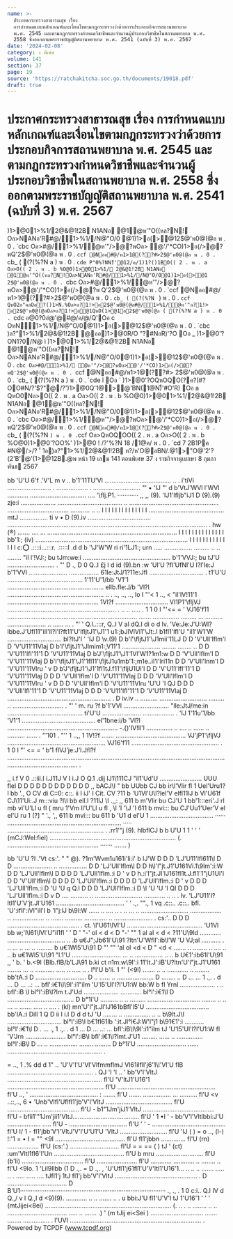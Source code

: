 ```yaml
---
name: >-
  ประกาศกระทรวงสาธารณสุข เรื่อง
  การกำหนดแบบหลักเกณฑ์และเงื่อนไขตามกฎกระทรวงว่าด้วยการประกอบกิจการสถานพยาบาล
  พ.ศ. 2545 และตามกฎกระทรวงกำหนดวิชาชีพและจำนวนผู้ประกอบวิชาชีพในสถานพยาบาล พ.ศ.
  2558 ซึ่งออกตามพระราชบัญญัติสถานพยาบาล พ.ศ. 2541 (ฉบับที่ 3) พ.ศ. 2567
date: '2024-02-08'
category: ง พิเศษ
volume: 141
section: 37
page: 19
source: 'https://ratchakitcha.soc.go.th/documents/19018.pdf'
draft: true
---
```


# ประกาศกระทรวงสาธารณสุข เรื่อง การกำหนดแบบหลักเกณฑ์และเงื่อนไขตามกฎกระทรวงว่าด้วยการประกอบกิจการสถานพยาบาล พ.ศ. 2545 และตามกฎกระทรวงกำหนดวิชาชีพและจำนวนผู้ประกอบวิชาชีพในสถานพยาบาล พ.ศ. 2558 ซึ่งออกตามพระราชบัญญัติสถานพยาบาล พ.ศ. 2541 (ฉบับที่ 3) พ.ศ. 2567

)1>@01>%1/2@&@1!2B N1ANอ @1ํ@ห'"O((หล?N!์Oล>NANอ'R#@/1>%1//N@"O/0 @1)1>อ(>@12$@'พ0@(@ล พ . 0 . `cbc Oล>#@/1>%1/ํ@ห'"/>@?พOล> ํ@'/'*CO)1>อ(/>@?พQ'2$@'พ0@(@ล พ . 0 . `ccf @Nออ#@/พ1>1@(??#>2$@'พ0@(@ล พ . 0 . `cb_ ( (?(%?N a ) พ . 0 . `cde P"0%?NN)็'@12/ค/1)1?()1BO(( 2 . พ . a Oล>O(( 2 . พ . b %O@0)1>@01>%1/ 2@&@1!2B N1ANอ @1ํ@ห'"O((หล?N!์Oล>NANอ'R#@/1>%1//N@"O/0@1)1>อ(>@1 2$@'พ0@(@ล พ . 0 . `cbc Oล>#@/1>%1/ํ@ห'"/>@?พOล>ํ@'/'*CO)1>อ(/>@?พ Q'2$@'พ0@(@ล พ . 0 . `ccf @Nออ#@/พ1>1@(??#>2$@'พ0@(@ล พ . 0 . `cb_ ( (?(%?N ` ) พ . 0 . `ccf QหO2อ"คลOอ?()1>N.%Oล>ล?1!>อ2$@'พ0@(@ล#@/1>%1/ํ@ห'"ล?1!> อ2$@'พ0@(@ลOล>ล?1!>อ@1QหO(1>@1อ2$@'พ0@(@ล ( (?(%?N a ) พ . 0 . `cdc อ@0?0อํ@'@#@/ค/@/Q'Oอ c OหN1>%1//N@"O/0@1)1>อ(>@12$@'พ0@(@ล พ . 0 . `cbc )ล?"1>%1/2@&@1!2B @ออ)1>@0R/O "?#NอR)'?O Oอ _ )1>@0'?ON1?0/N@ ì )1>@01>%1/2@&@1!2B N1ANอ @1ํ@ห'"O((หล?N!์ Oล>NANอ'R#@/1>%1//N@"O/0@1)1>อ(>@12$@'พ0@(@ล พ . 0 . `cbc Oล>#@/1>%1/ ํ@ห'"/>@?พOล>ํ@'/'*CO)1>อ(/>@?พQ'2$@'พ0@(@ล พ . 0 . `ccf @Nออ#@/พ1>1@(??#> 2$@'พ0@(@ล พ . 0 . `cb_ ( (?(%?N a ) พ . 0 . `cde î Oอ ` )1>@0'?OQหOQO(?ค?(#?OO#N/?'$?"@/?')1>@0Q'1@>@'BN(1@N)็'#O'R) Oอ a QหO0Nล>O(( 2 . พ . a Oล>O(( 2 . พ . b %O@0)1>@01>%1/2@&@1!2B N1ANอ @1ํ@ห'"O((หล?N!์Oล>NANอ'R#@/1>%1//N@"O/0@1)1>อ(>@12$@'พ0@(@ล พ . 0 . `cbc Oล>#@/1>%1/ํ@ห'"/>@?พOล>ํ@'/'*CO)1>อ(/>@?พQ'2$@'พ0@(@ล พ . 0 . `ccf @Nออ#@/พ1>1@(??#>2$@'พ0@(@ล พ . 0 . `cb_ ( (?(%?N ` ) พ . 0 . `ccf Oล>QหOQOO(( 2 . พ . a Oล>O(( 2 . พ . b %O@0)1>@0'?OO%' )1>@0 ! /?'%?N 18 /1@ค/ พ . 0 . `cd 7 2B1Pค #N@/>/? '์ 1อ)ล?"1>%1/2@&@1!2B ห?/ห'O@ลBN/.@1>"O@'2'?(2'B'@'(1>@12B.@พ หน้า 19 เลม 141 ตอนพิเศษ 37 ง ราชกิจจานุเบกษา 8 กุมภาพันธ 2567

bb 'U'U 6'f .'V'L m v .. b'1'11TU'Vl ...................................... .. . i'tiVi ......................... . .................. . ........................... "' • 'IJ "' d b'VtJ'WVl l'WVl ............ ................................ .... '\flj.P1. ············ ,, ,, (9). 'IJ1'lfljb"iJ1 D (9).(9) zje:i .................... ..................................... .. ................................................... ................................... ........... .. .. I I I I I I I I I I I I I I ........................................... mtJ ................ ti v • D (9).iv .................................... .................................................................................................................. . hw (®) ....... .... ... .......................................................................... I I I I I I I I I I I I I I bb'1:; (iv) ....................................................................................... I I I I I I I I I I I I I I c::o: .::::i...:::r. .:::::I .d d b '\J'W'W ri ri'1LJ1:; urn ..... ................ ......... .. .. ........ "il l'!VJ:; bu tJm:we:i .................................................. b'1'VVJ:; bu tJ'U ........................... . "' D ., D 0 Q..I £j I d id (9).bn :w 'Ul'U ?fl'UfNl'U l?l'le:J b'1'VVl ...................... ................. 61le:JtJ/1?11e:Jfl ............................... . t1'U'U ........................................... 1'11'U'1/bb 'V1'1 ....................................................... ellb.fle:J/b 'Vl?l ....................................................... .. . .., .., .., lo I "'< 1 .., < "il'IV!11'1 .................................................... 1Vl?f .............................. Vl1P1'\fljVJ .............................................................. . .. .. ..... . 1 1 0 I "'<= = ' VJ16'f11 .......................................................................... ....... ............... ......... ... .......... ...................... .. ...... ... . "' ' Q.l..:::r, Q..I V al dQ.I di o d lv. 'Ve:Je:J'U:Wl?lbbe.J'Ufl11"ill'll?l'l?ft11'U'lfljtJ1'\J1'1 u1:;bJlVlVl1'\Jt:.I b1fl1'lfl'U "il1'W1'W ............................... bl?ltJ'l ' 'IJ D \v.(9) D b'l'\fljtJ1'\J1mii'11LJ D D 'V'Ull'lflm'l D 'V'U11'11Vlaj D b'l'\fljtJ1'\Jlmim1:;V11'1 ...................... ........ ........ .. D D 'V'U11'lfl'11'1 D 'V'U11'11Vlaj D b'J'\fljtJ1'\J1'1Vl'W1?1m1:w D D 'V'Ull'lflm'l D 'V'U11'11Vlaj D b'l'\fljtJ1'\J1'1fl11'\fljtJ1u1mb'1:;m1e..il'l'lri11n D D 'V'Ull'lnm'l D 'V'U11'11Vlru ' v D b'J'\fljtJ1'\J1'1fl1tJ.f11'\fljU1Ul'l D D 'V'U11'lfl'11'1 D 'V'U11'11Vlaj D D D 'V'Ull'lflm'l D 'V'U11'11Vlaj D D D 'V'Ull'lflm'l D 'V'U11'11Vlru ' v D D D 'V'Ull'lflm'l D 'V'U11'11Vlru 'U'U 'I QJ D D D 'V'Ull'lfl'11'1 D 'V'U11'11Vlaj D D D 'V'U11'lfl'11'1 D 'V'U11'11Vlaj D ........................................................... . D iv.iv .. .......... ........................... ......... .. ............................. . "' ' m. ru ?f b'1'VVl .......................... "lle:JtJ/me:in ........................................... ti'U'U ...................... .................. . 'IJ 1'11u'1/bb 'V1'1 .......................................... el'1bne:i/b 'Vl?l ............................................................... -.{)'IV!ll'l ............... .. .... .. ...... .. .......... ...... . "'101 . "'' 1 ..,, 1 1V!?f ....... ........................................ VJ'jP1'\fljVJ ........................................................ VJ16'f11 .................................................. . 1 0 I "' <= = ' b'1 flVJ'je:J'l.Jfl?f .................................................................................................................................................................... .

,, i.f V 0 .::iii.I i.J11J V I i.J O Q.1 .dij lJ1\111CJ "il1'Ud'U ........................ UUU flel D D D D D D D D D D D D ,, bACJ\I " bb UUbb CJ bb ir\l'Vlir fl 1 Uel'Uru1\?l bb '., O CV di C::0: c::. ii I iJ' I Cit. CV ?11 b 'U1Vl'U\l?lel'V elfl11lJ b Vl'U61f CJ\11'Ui:.J m:::viu ?l\I bb ell.I \?11lJ \I .,,: ,, 611 b m'Vlir bu CJ'U 1 bb'1:::eri'.J rl mb vi'U'Ll u fl ( mru 1'Vm ll'U'Ll u fl , \I 'I '\J 'I 611 b mvi::: bu CJ'Uu1'Uer'V el el'U ru 1 (?] " '., ',, 611 b mvi::: bu 611 b 'U1 d el'U 1 .................................... ······ ................................................................. ····· ....................................................... . .rr1'\"j (9). hlbflCJ b b U'U 1 1 ' ' ' (mCJ:Wel:fiel) ........................................................................ (. .................................................... ······· ....... )

bb 'U'U ?I .'Vt cs:'. " " @). ?1m'Wvm1u161i'li:i' b lJ'W D D D 'LJ'U11'lfl611\l D D ...................... .. ................ D D 'LJ'Ull'lflm\l D D h\l'l"jt.J1'U161Vi\.1\9lm':i:W D D 'LJ'Ull'lflm\l D D D D 'LJ'Ull'lflm.:i D ' v D h.:i'l"jt.Jl'lJ161fl1t.J.fl1'1"jU1Ul'l D D 'V'Ull'lflm\l D D D D 'LJ'Ull'lflm.:i D D D D 'LJ'Ull'lflm.:i D ' v D D D 'LJ'Ull'lflm.:i D 'U 'U q Q.I D D D 'LJ'Ull'lflm.:i D \I 'U 'U 'I QI D D D 'LJ'Ull'lflm.:i D v D .... .......... .. ........................... ............ .. .. . lv. 'LJ'U11'l?ltl1'U'V'jt.Jl'U161 ....................................... ' ' .,. ""., 1 vq .c::.. .c::.. bfl. 'U':ifll':iVl"ill'l b 'l"j:lJ b\9l:W ...... .. .... .. . .. ... .. ........................... .................. .. .................. .. ....... .......... ............. .. ...................... . cs:'.. D D D ......................................... . ct. \l'U61\lVl'U ........................................... 'U1Vl bb w;'l\l61\lVl'U"il1fl ' ' D ' "-' ol < d < D "-' "" 1 al al < d < ?11'U\9ld ............ ................................. .. .b u€J";Jb61l'U\91 ?ltn'U'Wfll':ib\l'W 'U VJ;al ........... . .. ... .. ... .. ......... b u€1Wl5'U\91 D "' "" 'al ol <d < D " <d < ....... .. ........ .. .... .. .. b u€1Wl5'U\91 "l.1'U ............................ ... .. ................ .. .. b U€1':ib61l'U\91 ,, ' b. ' b.<9l (Blb.flB/b'LJ\91 b.ki ct n1m:w\9l':i 11'lt.J':iB'U?ltn'U'l"jt.J1'U161 ........ ... .. ........... ..... .. ..... .. . l°l'U b'li. 1 "' (<9l) ....... .. .. ............ .. ........ bb'tA.:i D ............................. D .. ...... .. ..................... D ........ .. D ... ... 1 .,. . d ... D ... ..: ... bfl':i€1\l\9l':i1"ilm 'U'l5'Ul'l?l'U1:W bb:W b fl Yrnl .................... . .. bfl':iB \l bl°l':iB\l?lm t.J'Ud .................... ............ bl°l':i€1\l D ...................................... D b°1i'U .......... .. .. ......... .............................. ........ .. .. ... .. ....... ..... .. .... . (kl) mn'U'l"jt.Jl'lJ161bBfl'l5'U .................................... bb'IA.:i Dill 1 Q D ii I i.I D d d tJ 'U ........ .. ............... .. .. b\9lt.J\l ............................... bl°l':iB\l b€1fl61lb ':it.Jl°l€J:W'l"j1 b\91€1':i ........... bl°l':i€1\l D . ... ., 1 .,. . d 1 ... D ... ..: ... bfl':iB\l\9l':i1"ilm tJ 'U'l5'Ul'l?l'U1:W fl 'V'Jrn ....................... bl°l':iB\l bfl':i€1\l?lmt.J'U1 ......... ...... .. ............... bl°l':iB\l D ... .. ................ ........ ......... D b°1i'U ............................ ...... ...................................................... .

= .., 1 .% dd d 1" .. 'U'V'l'U'Vl'VlfmmflmJ Vl61ilfll'j6'1\l'Vl'U flB ................................................. . QJ 'I 'I .. ' bb'V'l'VltJ ...................................................... fl'U 'V'ltJ1'U16'1 ....................................................... fl'U ........................................................ fl'U .., ' ....................................... : ....... fl'U ....... ................ ... .......... fl'U <v ..::,.., 6 • 'Unb'Vlfl'Uflfl1'jb'V'l'VltJ ...................................... fl'U ......................................... fl'U - b1"1Jm'jiJ1'VltJ ......................................... fl'U - bfli1'"1Jm'jii1'VltJ...................................... fl'U ' 1 •I ' - bb'V'l'Vltlbbi:J'U ................... ..... fl'U - ................................. fl'U ' ' - .......................................... fl'U I/ 1 - fl1'jbb'V'l'VltJ'V'l'U'U1'U 'VltJ ........................... fl'U 'lJ ( ) = o .., (l-) !:'1 = • I = "" <9l ........................................ fl'U fl1'jbbn .............. fl'U (rn) .................. fl'U (cs:'.) ............................ fl'U = = == ( ) tJ ' (ct) :um'Vltl1fl6'l'Un ........................................ fl'U b mru ........................... fl'U (b'li) ................................... fl'U ....................... fl'U ............ ............ .. ........ .. fl'U <9lo. 1 'Lil9llbb (1 D .,. = D .,. , 'U'Ufl1'j61fl1'U'V'ltl1'U16'1... .. .. .. ....... ..... .. . ..... ..... .... tJfl1'j 1tJ fl1'j bb'V'l'VltJ ............................................... . D .................................. D B'U1··················································································· ., ., . 1 0 c:i.. Q.I IV d Q.,/ v I Q.,I d <9)(9). ............ .. .. ....... .. . u bbi:J'U fl1'U'V'l tJ 1'U16'1 ' ' ' (mtJijei<8ei) ........................................................................ (. .. . .. ........ .. .. .................................. ..... .. ....... .) ' (m tJij ei<Sei ) .............................. ....... ........ ............... . l'UVl ........................................................................... . Powered by TCPDF (www.tcpdf.org)
